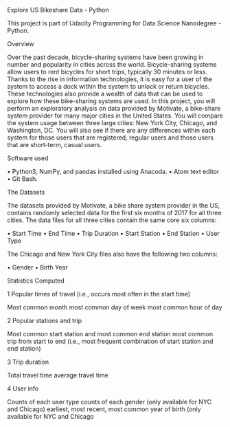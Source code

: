Explore US Bikeshare Data - Python

This project is part of Udacity Programming for Data Science Nanodegree - Python.

Overview 

Over the past decade, bicycle-sharing systems have been growing in number and popularity in cities across the world. Bicycle-sharing systems allow users to rent bicycles for short trips, typically 30 minutes or less. Thanks to the rise in information technologies, it is easy for a user of the system to access a dock within the system to unlock or return bicycles. These technologies also provide a wealth of data that can be used to explore how these bike-sharing systems are used.
In this project, you will perform an exploratory analysis on data provided by Motivate, a bike-share system provider for many major cities in the United States. You will compare the system usage between three large cities: New York City, Chicago, and Washington, DC. You will also see if there are any differences within each system for those users that are registered, regular users and those users that are short-term, casual users.

Software used

•	Python3, NumPy, and pandas installed using Anacoda.
•	Atom text editor 
•	Git Bash.

The Datasets

The datasets provided by Motivate, a bike share system provider in the US, contains randomly selected data for the first six months of 2017 for all three cities. The data files for all three cities contain the same core six columns:

•	Start Time
•	End Time
•	Trip Duration
•	Start Station
•	End Station
•	User Type

	
The Chicago and New York City files also have the following two columns:

•	Gender
•	Birth Year

Statistics Computed 

1 Popular times of travel (i.e., occurs most often in the start time)

   Most common month most common day of week most common hour of day 

2 Popular stations and trip

   Most common start station and most common end station most common trip from start to end (i.e., most frequent combination of start station and end station) 

3 Trip duration

   Total travel time average travel time 

4 User info
   
   Counts of each user type counts of each gender (only available for NYC and Chicago) earliest, most recent, most common year of birth (only available for NYC and Chicago
